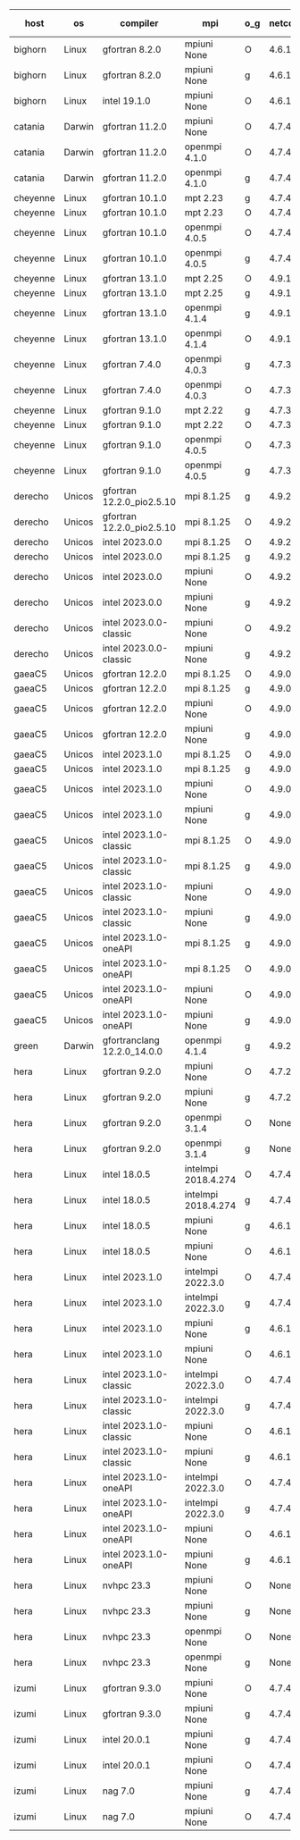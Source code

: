 

| host     | os       | compiler                              | mpi                      | o_g        | netcdf        | build       | u_pass          | u_fail          | s_pass            | s_fail            | e_pass             | e_fail             | nuopc_pass       | nuopc_fail       | artifacts link          |
|----------|----------|---------------------------------------|--------------------------|------------|---------------|-------------|-----------------|-----------------|-------------------|-------------------|--------------------|--------------------|------------------|------------------|-------------------------|
| bighorn | Linux | gfortran 8.2.0 | mpiuni None  | O | 4.6.1  | PASS | 12423 | 0 | 8 | 0 | 44 | 0 | None | None | <a href="https://github.com/esmf-org/esmf-test-artifacts/tree/75ccf8b76eadf3d149db07cd3a6dab47cd0e9922/develop/gfortran/8.2.0/O/mpiuni/None" target="_blank">75ccf8b</a> | 
| bighorn | Linux | gfortran 8.2.0 | mpiuni None  | g | 4.6.1  | PASS | 12423 | 0 | 8 | 0 | 44 | 0 | None | None | <a href="https://github.com/esmf-org/esmf-test-artifacts/tree/c237036a2b102baa189e0ea986e12d4e7881d3c7/develop/gfortran/8.2.0/g/mpiuni/None" target="_blank">c237036</a> | 
| bighorn | Linux | intel 19.1.0 | mpiuni None  | O | 4.6.1  | PASS | 12423 | 0 | 8 | 0 | 44 | 0 | None | None | <a href="https://github.com/esmf-org/esmf-test-artifacts/tree/3513ce14393e6aba2f48665c9d42189e1ea62490/develop/intel/19.1.0/O/mpiuni/None" target="_blank">3513ce1</a> | 
| catania | Darwin | gfortran 11.2.0 | mpiuni None  | O | 4.7.4  | PASS | None | None | None | None | None | None | None | None | <a href="https://github.com/esmf-org/esmf-test-artifacts/tree/12a5825ba5e99276cb118ba78f20acc856134b84/develop/gfortran/11.2.0/O/mpiuni/None" target="_blank">12a5825</a> | 
| catania | Darwin | gfortran 11.2.0 | openmpi 4.1.0  | O | 4.7.4  | PASS | 14071 | 9 | 49 | 0 | 81 | 0 | 47 | 0 | <a href="https://github.com/esmf-org/esmf-test-artifacts/tree/d9eae040316817a8d474dfc19021d2bbd3ee731f/develop/gfortran/11.2.0/O/openmpi/4.1.0" target="_blank">d9eae04</a> | 
| catania | Darwin | gfortran 11.2.0 | openmpi 4.1.0  | g | 4.7.4  | PASS | 14071 | 9 | 49 | 0 | 81 | 0 | 47 | 0 | <a href="https://github.com/esmf-org/esmf-test-artifacts/tree/110032ce7ccf3e10831c9bb00572bea5dad14d11/develop/gfortran/11.2.0/g/openmpi/4.1.0" target="_blank">110032c</a> | 
| cheyenne | Linux | gfortran 10.1.0 | mpt 2.23  | g | 4.7.4  | PASS | None | None | None | None | None | None | None | None | <a href="https://github.com/esmf-org/esmf-test-artifacts/tree/a1a122f351598286b4cf9eeaa863be1b711733ab/develop/gfortran/10.1.0/g/mpt/2.23" target="_blank">a1a122f</a> | 
| cheyenne | Linux | gfortran 10.1.0 | mpt 2.23  | O | 4.7.4  | PASS | None | None | None | None | None | None | None | None | <a href="https://github.com/esmf-org/esmf-test-artifacts/tree/f21847b05f40826a07a1c3cb69d7bdaa22af3453/develop/gfortran/10.1.0/O/mpt/2.23" target="_blank">f21847b</a> | 
| cheyenne | Linux | gfortran 10.1.0 | openmpi 4.0.5  | O | 4.7.4  | PASS | 14080 | 0 | 49 | 0 | 81 | 0 | 47 | 0 | <a href="https://github.com/esmf-org/esmf-test-artifacts/tree/15603e51aa1c4c6d515685191bdf39bd6742ddd0/develop/gfortran/10.1.0/O/openmpi/4.0.5" target="_blank">15603e5</a> | 
| cheyenne | Linux | gfortran 10.1.0 | openmpi 4.0.5  | g | 4.7.4  | PASS | 14080 | 0 | 49 | 0 | 81 | 0 | 47 | 0 | <a href="https://github.com/esmf-org/esmf-test-artifacts/tree/309bcd3d99ccafdddd36e2cb1e8adccd9a52d2f3/develop/gfortran/10.1.0/g/openmpi/4.0.5" target="_blank">309bcd3</a> | 
| cheyenne | Linux | gfortran 13.1.0 | mpt 2.25  | O | 4.9.1  | PASS | None | None | None | None | None | None | None | None | <a href="https://github.com/esmf-org/esmf-test-artifacts/tree/7902067d4bfee00ee03f8c82a7f962ac4e79b6f7/develop/gfortran/13.1.0/O/mpt/2.25" target="_blank">7902067</a> | 
| cheyenne | Linux | gfortran 13.1.0 | mpt 2.25  | g | 4.9.1  | PASS | None | None | None | None | None | None | None | None | <a href="https://github.com/esmf-org/esmf-test-artifacts/tree/c20e629b9e9ac6be98f1942a9b98470454e7d28f/develop/gfortran/13.1.0/g/mpt/2.25" target="_blank">c20e629</a> | 
| cheyenne | Linux | gfortran 13.1.0 | openmpi 4.1.4  | g | 4.9.1  | PASS | None | None | None | None | None | None | None | None | <a href="https://github.com/esmf-org/esmf-test-artifacts/tree/4a2ded51039f7d5699a2e1d633c593484e74e718/develop/gfortran/13.1.0/g/openmpi/4.1.4" target="_blank">4a2ded5</a> | 
| cheyenne | Linux | gfortran 13.1.0 | openmpi 4.1.4  | O | 4.9.1  | PASS | None | None | None | None | None | None | None | None | <a href="https://github.com/esmf-org/esmf-test-artifacts/tree/f894c8769b2fc36c02a1d3cd694432fb7938943b/develop/gfortran/13.1.0/O/openmpi/4.1.4" target="_blank">f894c87</a> | 
| cheyenne | Linux | gfortran 7.4.0 | openmpi 4.0.3  | g | 4.7.3  | PASS | 14080 | 0 | 49 | 0 | 81 | 0 | 47 | 0 | <a href="https://github.com/esmf-org/esmf-test-artifacts/tree/c2db9c4dd3e7f0358c8c5e98ae77a3cf7668b729/develop/gfortran/7.4.0/g/openmpi/4.0.3" target="_blank">c2db9c4</a> | 
| cheyenne | Linux | gfortran 7.4.0 | openmpi 4.0.3  | O | 4.7.3  | PASS | 14080 | 0 | 49 | 0 | 81 | 0 | 47 | 0 | <a href="https://github.com/esmf-org/esmf-test-artifacts/tree/c1296373cd1acc3edcdfd4f88b310ef4a2eba778/develop/gfortran/7.4.0/O/openmpi/4.0.3" target="_blank">c129637</a> | 
| cheyenne | Linux | gfortran 9.1.0 | mpt 2.22  | g | 4.7.3  | PASS | 14080 | 0 | 49 | 0 | 81 | 0 | 47 | 0 | <a href="https://github.com/esmf-org/esmf-test-artifacts/tree/817624e7fa28ddb404e3202081ec840e13ead9b2/develop/gfortran/9.1.0/g/mpt/2.22" target="_blank">817624e</a> | 
| cheyenne | Linux | gfortran 9.1.0 | mpt 2.22  | O | 4.7.3  | PASS | 14080 | 0 | 49 | 0 | 81 | 0 | 47 | 0 | <a href="https://github.com/esmf-org/esmf-test-artifacts/tree/08044c70f3dfce22c57190da6af6c48105f0c57e/develop/gfortran/9.1.0/O/mpt/2.22" target="_blank">08044c7</a> | 
| cheyenne | Linux | gfortran 9.1.0 | openmpi 4.0.5  | O | 4.7.3  | PASS | 14080 | 0 | 49 | 0 | 81 | 0 | 47 | 0 | <a href="https://github.com/esmf-org/esmf-test-artifacts/tree/c5bc74874cee792a76885216459000bb41eabfaf/develop/gfortran/9.1.0/O/openmpi/4.0.5" target="_blank">c5bc748</a> | 
| cheyenne | Linux | gfortran 9.1.0 | openmpi 4.0.5  | g | 4.7.3  | PASS | 14080 | 0 | 49 | 0 | 81 | 0 | 47 | 0 | <a href="https://github.com/esmf-org/esmf-test-artifacts/tree/30dd5393854aaf654af44837a1d7fba7382ffe9a/develop/gfortran/9.1.0/g/openmpi/4.0.5" target="_blank">30dd539</a> | 
| derecho | Unicos | gfortran 12.2.0_pio2.5.10 | mpi 8.1.25  | g | 4.9.2  | PASS | None | None | None | None | None | None | None | None | <a href="https://github.com/esmf-org/esmf-test-artifacts/tree/5f5eb4411e49742a34d0428de3d5b9e35c244b72/develop/gfortran/12.2.0_pio2.5.10/g/mpi/8.1.25" target="_blank">5f5eb44</a> | 
| derecho | Unicos | gfortran 12.2.0_pio2.5.10 | mpi 8.1.25  | O | 4.9.2  | PASS | None | None | None | None | None | None | None | None | <a href="https://github.com/esmf-org/esmf-test-artifacts/tree/aba9a51f0c44e6a115e3ea1e144c0dd89e7b1c5a/develop/gfortran/12.2.0_pio2.5.10/O/mpi/8.1.25" target="_blank">aba9a51</a> | 
| derecho | Unicos | intel 2023.0.0 | mpi 8.1.25  | O | 4.9.2  | PASS | None | None | None | None | None | None | None | None | <a href="https://github.com/esmf-org/esmf-test-artifacts/tree/86306d72aef5da245d27adc7443aa941f727e232/develop/intel/2023.0.0/O/mpi/8.1.25" target="_blank">86306d7</a> | 
| derecho | Unicos | intel 2023.0.0 | mpi 8.1.25  | g | 4.9.2  | PASS | None | None | None | None | None | None | None | None | <a href="https://github.com/esmf-org/esmf-test-artifacts/tree/705e1602102005d8ef1de6d9d699203bff219b1e/develop/intel/2023.0.0/g/mpi/8.1.25" target="_blank">705e160</a> | 
| derecho | Unicos | intel 2023.0.0 | mpiuni None  | O | 4.9.2  | PASS | None | None | None | None | None | None | None | None | <a href="https://github.com/esmf-org/esmf-test-artifacts/tree/9c326b00e2e4f9ab340da5e09ff43cbd51da1617/develop/intel/2023.0.0/O/mpiuni/None" target="_blank">9c326b0</a> | 
| derecho | Unicos | intel 2023.0.0 | mpiuni None  | g | 4.9.2  | PASS | None | None | None | None | None | None | None | None | <a href="https://github.com/esmf-org/esmf-test-artifacts/tree/e699a971b3fb28725a2295799c2a82ada7875e4c/develop/intel/2023.0.0/g/mpiuni/None" target="_blank">e699a97</a> | 
| derecho | Unicos | intel 2023.0.0-classic | mpiuni None  | O | 4.9.2  | PASS | None | None | None | None | None | None | None | None | <a href="https://github.com/esmf-org/esmf-test-artifacts/tree/ccdbfdb75ffaec1e186ee821d1a9767dfd9cc620/develop/intel/2023.0.0-classic/O/mpiuni/None" target="_blank">ccdbfdb</a> | 
| derecho | Unicos | intel 2023.0.0-classic | mpiuni None  | g | 4.9.2  | PASS | None | None | None | None | None | None | None | None | <a href="https://github.com/esmf-org/esmf-test-artifacts/tree/ee04f5a1ff2560dfcc883491e41f3953cdb8a2ec/develop/intel/2023.0.0-classic/g/mpiuni/None" target="_blank">ee04f5a</a> | 
| gaeaC5 | Unicos | gfortran 12.2.0 | mpi 8.1.25  | O | 4.9.0  | PASS | 14080 | 0 | 49 | 0 | 81 | 0 | 47 | 0 | <a href="https://github.com/esmf-org/esmf-test-artifacts/tree/45e1a01ae466ee944e23dd63bcebcc25000ec980/develop/gfortran/12.2.0/O/mpi/8.1.25" target="_blank">45e1a01</a> | 
| gaeaC5 | Unicos | gfortran 12.2.0 | mpi 8.1.25  | g | 4.9.0  | PASS | 14080 | 0 | 49 | 0 | 81 | 0 | 47 | 0 | <a href="https://github.com/esmf-org/esmf-test-artifacts/tree/61a330c44470576dfeb4f675462dd8253553d6dc/develop/gfortran/12.2.0/g/mpi/8.1.25" target="_blank">61a330c</a> | 
| gaeaC5 | Unicos | gfortran 12.2.0 | mpiuni None  | O | 4.9.0  | PASS | 12423 | 0 | 8 | 0 | 44 | 0 | None | None | <a href="https://github.com/esmf-org/esmf-test-artifacts/tree/b7847427a8213dc741c7ce67e61ce034a0d6ac4c/develop/gfortran/12.2.0/O/mpiuni/None" target="_blank">b784742</a> | 
| gaeaC5 | Unicos | gfortran 12.2.0 | mpiuni None  | g | 4.9.0  | PASS | 12423 | 0 | 8 | 0 | 44 | 0 | None | None | <a href="https://github.com/esmf-org/esmf-test-artifacts/tree/893af0f17bf740ab6761345cb4f5d2e626affa12/develop/gfortran/12.2.0/g/mpiuni/None" target="_blank">893af0f</a> | 
| gaeaC5 | Unicos | intel 2023.1.0 | mpi 8.1.25  | O | 4.9.0  | PASS | 14080 | 0 | 49 | 0 | 81 | 0 | 47 | 0 | <a href="https://github.com/esmf-org/esmf-test-artifacts/tree/493e4b7aeaf2d376bfa5dbf6041f60851c467073/develop/intel/2023.1.0/O/mpi/8.1.25" target="_blank">493e4b7</a> | 
| gaeaC5 | Unicos | intel 2023.1.0 | mpi 8.1.25  | g | 4.9.0  | PASS | 14080 | 0 | 49 | 0 | 81 | 0 | 47 | 0 | <a href="https://github.com/esmf-org/esmf-test-artifacts/tree/498de9033c297bb51cfe5d4b460f27dd560c805a/develop/intel/2023.1.0/g/mpi/8.1.25" target="_blank">498de90</a> | 
| gaeaC5 | Unicos | intel 2023.1.0 | mpiuni None  | O | 4.9.0  | PASS | 12423 | 0 | 8 | 0 | 44 | 0 | None | None | <a href="https://github.com/esmf-org/esmf-test-artifacts/tree/50522edcc5a85efeac151c1afc6f50b4fd6b8c04/develop/intel/2023.1.0/O/mpiuni/None" target="_blank">50522ed</a> | 
| gaeaC5 | Unicos | intel 2023.1.0 | mpiuni None  | g | 4.9.0  | PASS | 12423 | 0 | 8 | 0 | 44 | 0 | None | None | <a href="https://github.com/esmf-org/esmf-test-artifacts/tree/a68b1da80b48689d771675cc0dd9369615b2e76a/develop/intel/2023.1.0/g/mpiuni/None" target="_blank">a68b1da</a> | 
| gaeaC5 | Unicos | intel 2023.1.0-classic | mpi 8.1.25  | O | 4.9.0  | PASS | 14080 | 0 | 49 | 0 | 81 | 0 | 47 | 0 | <a href="https://github.com/esmf-org/esmf-test-artifacts/tree/2e280db888b60b4818ffcede3e6084449f923a38/develop/intel/2023.1.0-classic/O/mpi/8.1.25" target="_blank">2e280db</a> | 
| gaeaC5 | Unicos | intel 2023.1.0-classic | mpi 8.1.25  | g | 4.9.0  | PASS | None | None | None | None | None | None | None | None | <a href="https://github.com/esmf-org/esmf-test-artifacts/tree/436ca638af7ca7854691974c27f1b8d949c9b8a1/develop/intel/2023.1.0-classic/g/mpi/8.1.25" target="_blank">436ca63</a> | 
| gaeaC5 | Unicos | intel 2023.1.0-classic | mpiuni None  | O | 4.9.0  | PASS | 12423 | 0 | 8 | 0 | 44 | 0 | None | None | <a href="https://github.com/esmf-org/esmf-test-artifacts/tree/f5cf61b14866bca7db24effe34e29826d2e6d71f/develop/intel/2023.1.0-classic/O/mpiuni/None" target="_blank">f5cf61b</a> | 
| gaeaC5 | Unicos | intel 2023.1.0-classic | mpiuni None  | g | 4.9.0  | PASS | 12423 | 0 | 8 | 0 | 44 | 0 | None | None | <a href="https://github.com/esmf-org/esmf-test-artifacts/tree/fa03ee6f0d8742e9cf2c3b081d56f4cd9371f66d/develop/intel/2023.1.0-classic/g/mpiuni/None" target="_blank">fa03ee6</a> | 
| gaeaC5 | Unicos | intel 2023.1.0-oneAPI | mpi 8.1.25  | g | 4.9.0  | PASS | 14080 | 0 | 49 | 0 | 81 | 0 | 47 | 0 | <a href="https://github.com/esmf-org/esmf-test-artifacts/tree/80463f96f4265b926e1586c837bf3ae142d2cbd6/develop/intel/2023.1.0-oneAPI/g/mpi/8.1.25" target="_blank">80463f9</a> | 
| gaeaC5 | Unicos | intel 2023.1.0-oneAPI | mpi 8.1.25  | O | 4.9.0  | PASS | 14080 | 0 | 48 | 1 | 81 | 0 | 37 | 10 | <a href="https://github.com/esmf-org/esmf-test-artifacts/tree/d3ff5075230ac7293c0986404f58f50b037edb6e/develop/intel/2023.1.0-oneAPI/O/mpi/8.1.25" target="_blank">d3ff507</a> | 
| gaeaC5 | Unicos | intel 2023.1.0-oneAPI | mpiuni None  | O | 4.9.0  | PASS | 12423 | 0 | 8 | 0 | 44 | 0 | None | None | <a href="https://github.com/esmf-org/esmf-test-artifacts/tree/681fbd5a8087528205ccc906fb1e8c013f13b871/develop/intel/2023.1.0-oneAPI/O/mpiuni/None" target="_blank">681fbd5</a> | 
| gaeaC5 | Unicos | intel 2023.1.0-oneAPI | mpiuni None  | g | 4.9.0  | PASS | None | None | None | None | None | None | None | None | <a href="https://github.com/esmf-org/esmf-test-artifacts/tree/f0510ee5713bb28b45751869b4356daee2d502ad/develop/intel/2023.1.0-oneAPI/g/mpiuni/None" target="_blank">f0510ee</a> | 
| green | Darwin | gfortranclang 12.2.0_14.0.0 | openmpi 4.1.4  | g | 4.9.2  | PASS | 14079 | 1 | 49 | 0 | 81 | 0 | 44 | 3 | <a href="https://github.com/esmf-org/esmf-test-artifacts/tree/da0752b64191a2a2b860c012a2fd544562eb0d96/develop/gfortranclang/12.2.0_14.0.0/g/openmpi/4.1.4" target="_blank">da0752b</a> | 
| hera | Linux | gfortran 9.2.0 | mpiuni None  | O | 4.7.2  | PASS | 12423 | 0 | 8 | 0 | 44 | 0 | None | None | <a href="https://github.com/esmf-org/esmf-test-artifacts/tree/03b1274090bc5d4d4cf0bd6b5a5c6f42008077fb/develop/gfortran/9.2.0/O/mpiuni/None" target="_blank">03b1274</a> | 
| hera | Linux | gfortran 9.2.0 | mpiuni None  | g | 4.7.2  | PASS | 12423 | 0 | 8 | 0 | 44 | 0 | None | None | <a href="https://github.com/esmf-org/esmf-test-artifacts/tree/c3eeff2bf54a51de6392a74adf97386ef2cad515/develop/gfortran/9.2.0/g/mpiuni/None" target="_blank">c3eeff2</a> | 
| hera | Linux | gfortran 9.2.0 | openmpi 3.1.4  | O | None  | PASS | 14079 | 1 | 49 | 0 | 81 | 0 | 46 | 1 | <a href="https://github.com/esmf-org/esmf-test-artifacts/tree/16ca1bcc45b0852ff50ddb46474481ee1f0f60d2/develop/gfortran/9.2.0/O/openmpi/3.1.4" target="_blank">16ca1bc</a> | 
| hera | Linux | gfortran 9.2.0 | openmpi 3.1.4  | g | None  | PASS | 14079 | 1 | 49 | 0 | 81 | 0 | 46 | 1 | <a href="https://github.com/esmf-org/esmf-test-artifacts/tree/fed7f0ca79ee1ba533d408a79fbcb1d5b147f10e/develop/gfortran/9.2.0/g/openmpi/3.1.4" target="_blank">fed7f0c</a> | 
| hera | Linux | intel 18.0.5 | intelmpi 2018.4.274  | O | 4.7.4  | PASS | 14080 | 0 | 49 | 0 | 81 | 0 | 47 | 0 | <a href="https://github.com/esmf-org/esmf-test-artifacts/tree/341d2eb2eecc3eacb61cddc68a97a998bb6fa66f/develop/intel/18.0.5/O/intelmpi/2018.4.274" target="_blank">341d2eb</a> | 
| hera | Linux | intel 18.0.5 | intelmpi 2018.4.274  | g | 4.7.4  | PASS | 14080 | 0 | 49 | 0 | 81 | 0 | 47 | 0 | <a href="https://github.com/esmf-org/esmf-test-artifacts/tree/834cb04d643ab9c3a770d8c5a057149a7d5d3bc6/develop/intel/18.0.5/g/intelmpi/2018.4.274" target="_blank">834cb04</a> | 
| hera | Linux | intel 18.0.5 | mpiuni None  | g | 4.6.1  | PASS | 12423 | 0 | 8 | 0 | 44 | 0 | None | None | <a href="https://github.com/esmf-org/esmf-test-artifacts/tree/79a761978d8f4a43148c1a6fd41ef4536080d32e/develop/intel/18.0.5/g/mpiuni/None" target="_blank">79a7619</a> | 
| hera | Linux | intel 18.0.5 | mpiuni None  | O | 4.6.1  | PASS | 12423 | 0 | 8 | 0 | 44 | 0 | None | None | <a href="https://github.com/esmf-org/esmf-test-artifacts/tree/3502f3302c2120deb376c5c0a93930f8f5626d68/develop/intel/18.0.5/O/mpiuni/None" target="_blank">3502f33</a> | 
| hera | Linux | intel 2023.1.0 | intelmpi 2022.3.0  | O | 4.7.4  | PASS | 14080 | 0 | 49 | 0 | 81 | 0 | 47 | 0 | <a href="https://github.com/esmf-org/esmf-test-artifacts/tree/350f012f29e8200430fbc5d1cd698e4b7340e249/develop/intel/2023.1.0/O/intelmpi/2022.3.0" target="_blank">350f012</a> | 
| hera | Linux | intel 2023.1.0 | intelmpi 2022.3.0  | g | 4.7.4  | PASS | 14080 | 0 | 49 | 0 | 81 | 0 | 47 | 0 | <a href="https://github.com/esmf-org/esmf-test-artifacts/tree/6c4d3cc3c647f23fe191ae57f4af58d5eae5473d/develop/intel/2023.1.0/g/intelmpi/2022.3.0" target="_blank">6c4d3cc</a> | 
| hera | Linux | intel 2023.1.0 | mpiuni None  | g | 4.6.1  | PASS | 12423 | 0 | 8 | 0 | 44 | 0 | None | None | <a href="https://github.com/esmf-org/esmf-test-artifacts/tree/261d856b2dea1b2d473e7c569a9c41acc8b27ff1/develop/intel/2023.1.0/g/mpiuni/None" target="_blank">261d856</a> | 
| hera | Linux | intel 2023.1.0 | mpiuni None  | O | 4.6.1  | PASS | 12423 | 0 | 8 | 0 | 44 | 0 | None | None | <a href="https://github.com/esmf-org/esmf-test-artifacts/tree/ed49c541f30dd8349dcb259f5735a46cc199a3ec/develop/intel/2023.1.0/O/mpiuni/None" target="_blank">ed49c54</a> | 
| hera | Linux | intel 2023.1.0-classic | intelmpi 2022.3.0  | O | 4.7.4  | PASS | 14080 | 0 | 49 | 0 | 81 | 0 | 47 | 0 | <a href="https://github.com/esmf-org/esmf-test-artifacts/tree/0fb9d8b5e4b88ee8a9e97970b8df2b9ed2294a91/develop/intel/2023.1.0-classic/O/intelmpi/2022.3.0" target="_blank">0fb9d8b</a> | 
| hera | Linux | intel 2023.1.0-classic | intelmpi 2022.3.0  | g | 4.7.4  | PASS | 14080 | 0 | 49 | 0 | 81 | 0 | 47 | 0 | <a href="https://github.com/esmf-org/esmf-test-artifacts/tree/8ca0481c317a06b0dcb156703637ea61fbddd796/develop/intel/2023.1.0-classic/g/intelmpi/2022.3.0" target="_blank">8ca0481</a> | 
| hera | Linux | intel 2023.1.0-classic | mpiuni None  | O | 4.6.1  | PASS | 12423 | 0 | 8 | 0 | 44 | 0 | None | None | <a href="https://github.com/esmf-org/esmf-test-artifacts/tree/150fe115e93d7d9310ff517504586f8ae67b8316/develop/intel/2023.1.0-classic/O/mpiuni/None" target="_blank">150fe11</a> | 
| hera | Linux | intel 2023.1.0-classic | mpiuni None  | g | 4.6.1  | PASS | 12423 | 0 | 8 | 0 | 44 | 0 | None | None | <a href="https://github.com/esmf-org/esmf-test-artifacts/tree/0283c74678cad9cacb89ab3d30281c4899ee5172/develop/intel/2023.1.0-classic/g/mpiuni/None" target="_blank">0283c74</a> | 
| hera | Linux | intel 2023.1.0-oneAPI | intelmpi 2022.3.0  | O | 4.7.4  | FAIL | None | None | None | None | None | None | None | None | <a href="https://github.com/esmf-org/esmf-test-artifacts/tree/32d6c246af319c03679b0af6b042c5e0552ea021/develop/intel/2023.1.0-oneAPI/O/intelmpi/2022.3.0" target="_blank">32d6c24</a> | 
| hera | Linux | intel 2023.1.0-oneAPI | intelmpi 2022.3.0  | g | 4.7.4  | PASS | 14080 | 0 | 49 | 0 | 81 | 0 | 47 | 0 | <a href="https://github.com/esmf-org/esmf-test-artifacts/tree/f5cf15e8594b1b82e824fec86265496bb9791833/develop/intel/2023.1.0-oneAPI/g/intelmpi/2022.3.0" target="_blank">f5cf15e</a> | 
| hera | Linux | intel 2023.1.0-oneAPI | mpiuni None  | O | 4.6.1  | FAIL | None | None | None | None | None | None | None | None | <a href="https://github.com/esmf-org/esmf-test-artifacts/tree/bc1754584ca80b90d214fe761b2ae558002520d2/develop/intel/2023.1.0-oneAPI/O/mpiuni/None" target="_blank">bc17545</a> | 
| hera | Linux | intel 2023.1.0-oneAPI | mpiuni None  | g | 4.6.1  | PASS | 12423 | 0 | 8 | 0 | 44 | 0 | None | None | <a href="https://github.com/esmf-org/esmf-test-artifacts/tree/4fd1035bc558963904da9c6c17905086c402de84/develop/intel/2023.1.0-oneAPI/g/mpiuni/None" target="_blank">4fd1035</a> | 
| hera | Linux | nvhpc 23.3 | mpiuni None  | O | None  | PASS | 12423 | 0 | 8 | 0 | 44 | 0 | None | None | <a href="https://github.com/esmf-org/esmf-test-artifacts/tree/4e9b8174d8631d71442e4b5b4d9df12dada576a3/develop/nvhpc/23.3/O/mpiuni/None" target="_blank">4e9b817</a> | 
| hera | Linux | nvhpc 23.3 | mpiuni None  | g | None  | PASS | 12423 | 0 | 8 | 0 | 44 | 0 | None | None | <a href="https://github.com/esmf-org/esmf-test-artifacts/tree/37fae03af475c467fcf528d111955b2c6660091d/develop/nvhpc/23.3/g/mpiuni/None" target="_blank">37fae03</a> | 
| hera | Linux | nvhpc 23.3 | openmpi None  | O | None  | PASS | None | None | None | None | None | None | None | None | <a href="https://github.com/esmf-org/esmf-test-artifacts/tree/2b656d69ebd256ec5f15fe88199e8001790bc21b/develop/nvhpc/23.3/O/openmpi/None" target="_blank">2b656d6</a> | 
| hera | Linux | nvhpc 23.3 | openmpi None  | g | None  | PASS | 14079 | 1 | 49 | 0 | 81 | 0 | 44 | 3 | <a href="https://github.com/esmf-org/esmf-test-artifacts/tree/bf388d1dca63607b1154c5aa8222ee7bf9d5cca1/develop/nvhpc/23.3/g/openmpi/None" target="_blank">bf388d1</a> | 
| izumi | Linux | gfortran 9.3.0 | mpiuni None  | O | 4.7.4  | PASS | 12423 | 0 | 8 | 0 | 44 | 0 | None | None | <a href="https://github.com/esmf-org/esmf-test-artifacts/tree/8db7d238370c545b51f2be280652223fee508716/develop/gfortran/9.3.0/O/mpiuni/None" target="_blank">8db7d23</a> | 
| izumi | Linux | gfortran 9.3.0 | mpiuni None  | g | 4.7.4  | PASS | 12423 | 0 | 8 | 0 | 44 | 0 | None | None | <a href="https://github.com/esmf-org/esmf-test-artifacts/tree/5e1e84e9aa0505af9d306ce96bb0783f4939ddc2/develop/gfortran/9.3.0/g/mpiuni/None" target="_blank">5e1e84e</a> | 
| izumi | Linux | intel 20.0.1 | mpiuni None  | g | 4.7.4  | PASS | 12423 | 0 | 8 | 0 | 44 | 0 | None | None | <a href="https://github.com/esmf-org/esmf-test-artifacts/tree/f110c2a05650d149db5dc4c3486ad444734ceda2/develop/intel/20.0.1/g/mpiuni/None" target="_blank">f110c2a</a> | 
| izumi | Linux | intel 20.0.1 | mpiuni None  | O | 4.7.4  | PASS | 12423 | 0 | 8 | 0 | 44 | 0 | None | None | <a href="https://github.com/esmf-org/esmf-test-artifacts/tree/471c54f725e8d26e480a2f4d5be638b0f71b4bd2/develop/intel/20.0.1/O/mpiuni/None" target="_blank">471c54f</a> | 
| izumi | Linux | nag 7.0 | mpiuni None  | g | 4.7.4  | PASS | 12423 | 0 | 8 | 0 | 44 | 0 | None | None | <a href="https://github.com/esmf-org/esmf-test-artifacts/tree/109a8a562b3a7c33d52e4933a0d5a010a3fde12e/develop/nag/7.0/g/mpiuni/None" target="_blank">109a8a5</a> | 
| izumi | Linux | nag 7.0 | mpiuni None  | O | 4.7.4  | PASS | 12423 | 0 | 8 | 0 | 44 | 0 | None | None | <a href="https://github.com/esmf-org/esmf-test-artifacts/tree/d8fdcc950b0f7605d25289daff7e921b01dcd227/develop/nag/7.0/O/mpiuni/None" target="_blank">d8fdcc9</a> | 
